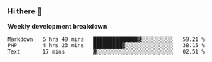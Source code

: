 ### Hi there 👋


**Weekly development breakdown**

<!--START_SECTION:waka-->
```text
Markdown   6 hrs 49 mins   ██████████████▓░░░░░░░░░░   59.21 % 
PHP        4 hrs 23 mins   █████████▓░░░░░░░░░░░░░░░   38.15 % 
Text       17 mins         ▓░░░░░░░░░░░░░░░░░░░░░░░░   02.51 % 
```
<!--END_SECTION:waka-->
